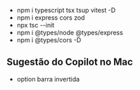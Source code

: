 

- npm i typescript tsx tsup vitest -D
- npm i express cors zod 
- npx tsc --init
- npm i @types/node @types/express
- npm i @types/cors -D


## Sugestão do Copilot no Mac
- option barra invertida
